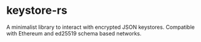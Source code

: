 # keystore-rs

A minimalist library to interact with encrypted JSON keystores. Compatible with Ethereum and ed25519 schema based networks.
